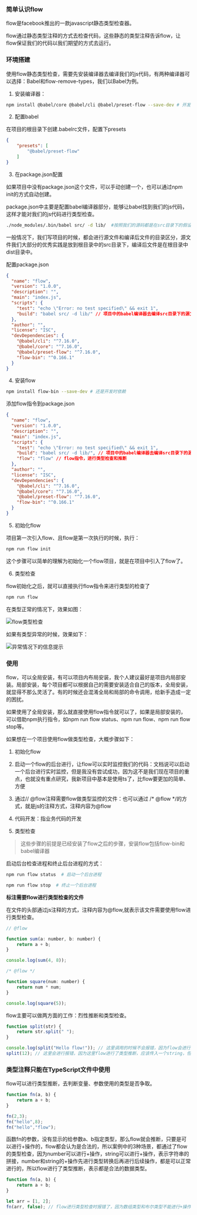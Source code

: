 ### 简单认识flow

flow是facebook推出的一款javascript静态类型检查器。

flow通过静态类型注释的方式去检查代码，这些静态的类型注释告诉flow，让flow保证我们的代码以我们期望的方式去运行。

### 环境搭建

使用flow静态类型检查，需要先安装编译器去编译我们的js代码，有两种编译器可以选择：Babel和flow-remove-types，我们以Babel为例。

1. 安装编译器：

```bash
npm install @babel/core @babel/cli @babel/preset-flow --save-dev # 开发时依赖，生产环境时不需要进行校验，因为开发环境已经校验完了
```

2. 配置babel

在项目的根目录下创建.babelrc文件，配置下presets

```json
{
    "presets": [
        "@babel/preset-flow"
    ]
}
```

3. 在package.json配置

如果项目中没有package.json这个文件，可以手动创建一个，也可以通过npm init的方式自动创建。

package.json中主要是配置babel编译器部分，能够让babel找到我们的js代码，这样才能对我们的js代码进行类型检查。

```bash
./node_modules/.bin/babel src/ -d lib/  #按照我们的源码都是在src目录下的假设做的配置
```

一般情况下，我们写项目的时候，都会进行源文件和编译后文件的目录区分，源文件我们大部分的优秀实践是放到根目录中的src目录下，编译后文件是在根目录中dist目录中。

配置package.json

```json
{
  "name": "flow",
  "version": "1.0.0",
  "description": "",
  "main": "index.js",
  "scripts": {
    "test": "echo \"Error: no test specified\" && exit 1",
    "build": "babel src/ -d lib/" // 项目中的babel编译器去编译src目录下的源文件
  },
  "author": "",
  "license": "ISC",
  "devDependencies": {
    "@babel/cli": "^7.16.0",
    "@babel/core": "^7.16.0",
    "@babel/preset-flow": "^7.16.0",
    "flow-bin": "^0.166.1"
  }
}
```

4. 安装flow

```bash
npm install flow-bin --save-dev # 还是开发时依赖
```

添加flow指令到package.json

```json
{
  "name": "flow",
  "version": "1.0.0",
  "description": "",
  "main": "index.js",
  "scripts": {
    "test": "echo \"Error: no test specified\" && exit 1",
    "build": "babel src/ -d lib/", // 项目中的babel编译器去编译src目录下的源文件
    "flow": "flow" // flow指令，进行类型检查和推断
  },
  "author": "",
  "license": "ISC",
  "devDependencies": {
    "@babel/cli": "^7.16.0",
    "@babel/core": "^7.16.0",
    "@babel/preset-flow": "^7.16.0",
    "flow-bin": "^0.166.1"
  }
}
```

5. 初始化flow

项目第一次引入flow、且flow是第一次执行的时候，执行：

```bash
npm run flow init
```

这个步骤可以简单的理解为初始化一个flow项目，就是在项目中引入了flow了。

6. 类型检查

flow初始化之后，就可以直接执行flow指令来进行类型的检查了

```bash
npm run flow
```

在类型正常的情况下，效果如图：

![flow类型检查](./images/i2.png)

如果有类型异常的时候，效果如下：

![异常情况下的信息提示](./images/i3.png)

### 使用

flow，可以全局安装，有可以项目内布局安装，我个人建议最好是项目内局部安装。局部安装，每个项目都可以根据自己的需要安装适合自己的版本，全局安装，就显得不那么灵活了。有的时候还会混淆全局和局部的命令调用，给新手造成一定的困扰。

如果使用了全局安装，那么就直接使用flow指令就可以了，如果是局部安装的，可以借助npm执行指令，如npm run flow status、npm run flow、npm run flow stop等。

如果想在一个项目使用flow做类型检查，大概步骤如下：

1. 初始化flow

2. 启动一个flow的后台进行，让flow可以实时监控我们的代码：文档说可以启动一个后台进行实时监控，但是我没有尝试成功，因为这不是我们现在项目的重点，也就没有重点研究，我新项目中基本是使用ts了，比flow要更加的简单、方便

3. 通过// @flow注释需要flow做类型监控的文件：也可以通过 /* @flow */的方式，就是js的注释方式，注释内容为@flow

4. 代码开发：指业务代码的开发

5. 类型检查

> 这些步骤的前提是已经安装了flow之后的步骤，安装flow包括flow-bin和babel编译器

启动后台检查进程和终止后台进程的方式：

```bash
npm run flow status  # 启动一个后台进程

npm run flow stop  # 终止一个后台进程
```

**标注需要flow进行类型检查的文件**

在文件的头部通过js注释的方式，注释内容为@flow,就表示该文件需要使用flow进行类型检查。

```javascript
// @flow

function sum(a: number, b: number) {
    return a + b;
}

console.log(sum(4, 8));
```

```javascript
/* @flow */

function square(num: number) {
    return num * num;
}

console.log(square(5));
```

flow主要可以做两方面的工作：烈性推断和类型检查。

```javascript
function split(str) {
    return str.split(" ");
}

console.log(split("Hello flow!")); // 这里调用的时候不会报错，因为flow会进行类型推断，自动推断str参数应该是一个string
split(12); // 这里会进行报错，因为这里flow进行了类型推断，应该传入一个string，但是实际调用时传入了一个number，所以报错了
```

### 类型注释只能在TypeScript文件中使用

flow可以进行类型推断，去判断变量、参数使用的类型是否争取。

```javascript
function fn(a, b) {
    return a + b;
}

fn(2,3);
fn("hello",8);
fn("hello","flow");
```

函数fn的参数，没有显示的给参数a、b指定类型，那么flow就会推断，只要是可以进行+操作的，flow都会认为是合法的，所以案例中的3种场景，都通过了flow的类型检查，因为number可以进行+操作，string可以进行+操作，表示字符串的拼接，number和string的+操作先进行类型转换后再进行后续操作，都是可以正常进行的，所以flow进行了类型推断，表示都是合法的数据类型。

```javascript
function fn(a, b) {
    return a + b;
}

let arr = [1, 2];
fn(arr, false); // flow进行类型检查时报错了，因为数组类型和布尔类型不能进行+操作，哪怕是进行了js内部的类型转换之后都不可以，所以flow做类型检查时报出了异常
```